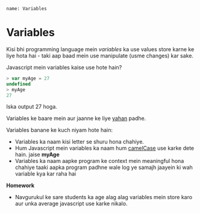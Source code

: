 ```ngMeta
name: Variables
```

# Variables

Kisi bhi programming language mein *variables* ka use values store karne ke liye hota hai - taki aap baad mein use manipulate (usme changes) kar sake.


Javascript mein variables kaise use hote hain?

```javascript
> var myAge = 27
undefined
> myAge
27

```
Iska output 27 hoga.

Variables ke baare mein aur jaanne ke liye [yahan](https://www.javascript.com/learn/javascript/variables) padhe.

Variables banane ke kuch niyam hote hain:

- Variables ka naam kisi letter se shuru hona chahiye.
- Hum Javascript mein variables ka naam hum [camelCase](https://en.wikipedia.org/wiki/Camel_case) use karke dete hain. jaise **myAge**
- Variables ka naam aapke program ke context mein meaningful hona chahiye taaki aapka program padhne wale log ye samajh jaayein ki wah variable kya kar raha hai

**Homework**
- Navgurukul ke sare students ka age alag alag variables mein store karo aur unka average javascript use karke nikalo.

